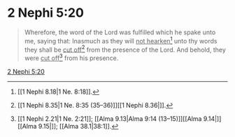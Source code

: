 # 2 Nephi 5:20

> Wherefore, the word of the Lord was fulfilled which he spake unto me, saying that: Inasmuch as they will <u>not hearken</u>[^a] unto thy words they shall be <u>cut off</u>[^b] from the presence of the Lord. And behold, they were <u>cut off</u>[^c] from his presence.

[2 Nephi 5:20](https://www.churchofjesuschrist.org/study/scriptures/bofm/2-ne/5?lang=eng&id=p20#p20)


[^a]: [[1 Nephi 8.18|1 Ne. 8:18]].  
[^b]: [[1 Nephi 8.35|1 Ne. 8:35 (35–36)]][[1 Nephi 8.36|]].  
[^c]: [[1 Nephi 2.21|1 Ne. 2:21]]; [[Alma 9.13|Alma 9:14 (13–15)]][[Alma 9.14|]][[Alma 9.15|]]; [[Alma 38.1|38:1]].  

